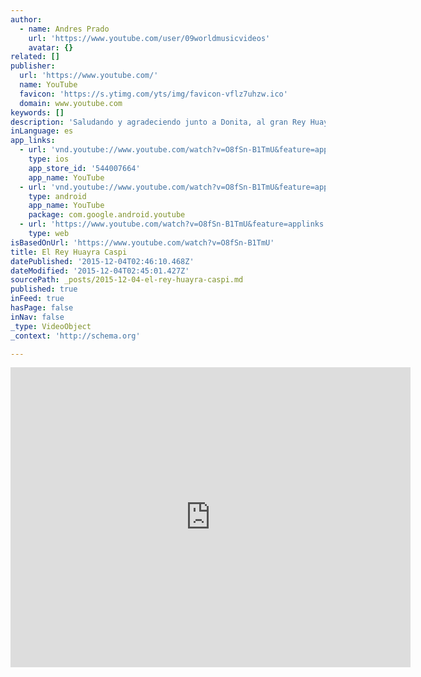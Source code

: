 ```yaml
---
author:
  - name: Andres Prado
    url: 'https://www.youtube.com/user/09worldmusicvideos'
    avatar: {}
related: []
publisher:
  url: 'https://www.youtube.com/'
  name: YouTube
  favicon: 'https://s.ytimg.com/yts/img/favicon-vflz7uhzw.ico'
  domain: www.youtube.com
keywords: []
description: 'Saludando y agradeciendo junto a Donita, al gran Rey Huayra Caspi, árbol maestro de nuestra Amazonia.'
inLanguage: es
app_links:
  - url: 'vnd.youtube://www.youtube.com/watch?v=O8fSn-B1TmU&feature=applinks'
    type: ios
    app_store_id: '544007664'
    app_name: YouTube
  - url: 'vnd.youtube://www.youtube.com/watch?v=O8fSn-B1TmU&feature=applinks'
    type: android
    app_name: YouTube
    package: com.google.android.youtube
  - url: 'https://www.youtube.com/watch?v=O8fSn-B1TmU&feature=applinks'
    type: web
isBasedOnUrl: 'https://www.youtube.com/watch?v=O8fSn-B1TmU'
title: El Rey Huayra Caspi
datePublished: '2015-12-04T02:46:10.468Z'
dateModified: '2015-12-04T02:45:01.427Z'
sourcePath: _posts/2015-12-04-el-rey-huayra-caspi.md
published: true
inFeed: true
hasPage: false
inNav: false
_type: VideoObject
_context: 'http://schema.org'

---
```

<iframe src="https://cdn.embedly.com/widgets/media.html?src=https%3A%2F%2Fwww.youtube.com%2Fembed%2FO8fSn-B1TmU%3Ffeature%3Doembed&amp;url=https%3A%2F%2Fwww.youtube.com%2Fwatch%3Fv%3DO8fSn-B1TmU&amp;image=https%3A%2F%2Fi.ytimg.com%2Fvi%2FO8fSn-B1TmU%2Fhqdefault.jpg&amp;key=b7d04c9b404c499eba89ee7072e1c4f7&amp;type=text%2Fhtml&amp;schema=youtube" width="640" height="480" scrolling="no" frameborder="0" allowfullscreen="allowfullscreen" style=""></iframe>